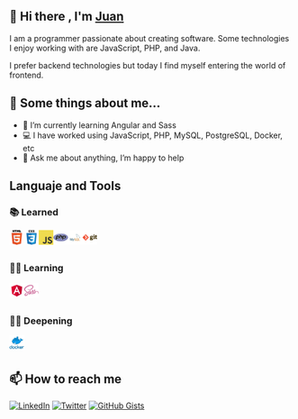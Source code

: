 
## 👋 Hi there , I'm [Juan](https://github.com/JuanGomez31) 

I am a programmer passionate about creating software. Some technologies I enjoy working with are JavaScript, PHP, and Java.

I prefer backend technologies but today I find myself entering the world of frontend.


## 📖 Some things about me...

- 🌱 I’m currently learning Angular and Sass
- 💻 I have worked using JavaScript, PHP, MySQL, PostgreSQL, Docker, etc
- 💬 Ask me about anything, I’m happy to help


## Languaje and Tools

### 📚 Learned


<img align="left" alt="HTML5" width="26px" src="https://raw.githubusercontent.com/github/explore/80688e429a7d4ef2fca1e82350fe8e3517d3494d/topics/html/html.png" />
<img align="left" alt="CSS3" width="26px" src="https://raw.githubusercontent.com/github/explore/80688e429a7d4ef2fca1e82350fe8e3517d3494d/topics/css/css.png" />
<img align="left" alt="JavaScript" width="26px" src="https://raw.githubusercontent.com/github/explore/80688e429a7d4ef2fca1e82350fe8e3517d3494d/topics/javascript/javascript.png" />
<img align="left" alt="PHP" width="26px" src="https://raw.githubusercontent.com/github/explore/80688e429a7d4ef2fca1e82350fe8e3517d3494d/topics/php/php.png" />
<img align="left" alt="MySQL" width="26px" src="https://raw.githubusercontent.com/github/explore/80688e429a7d4ef2fca1e82350fe8e3517d3494d/topics/mysql/mysql.png" />
<img align="left" alt="Git" width="26px" src="https://raw.githubusercontent.com/github/explore/80688e429a7d4ef2fca1e82350fe8e3517d3494d/topics/git/git.png" />
<br />
<br />

### 👨‍🎓 Learning


<img align="left" alt="Angular" width="26px" src="https://raw.githubusercontent.com/github/explore/80688e429a7d4ef2fca1e82350fe8e3517d3494d/topics/angular/angular.png" />
<img align="left" alt="SASS" width="26px" src="https://raw.githubusercontent.com/github/explore/80688e429a7d4ef2fca1e82350fe8e3517d3494d/topics/sass/sass.png" />

<br />
<br />

### 👨‍🎓 Deepening

<img align="left" alt="Docker" width="26px" src="https://raw.githubusercontent.com/github/explore/80688e429a7d4ef2fca1e82350fe8e3517d3494d/topics/docker/docker.png" />


<br />
<br />

## 📫 How to reach me

[![LinkedIn](https://img.shields.io/badge/-Juan%20Antonio%20G%C3%B3mez%20M%C3%A9ndez-0077B5?style=flat&amp;logo=Linkedin&amp;logoColor=white)](https://www.linkedin.com/in/juangomez31/)
[![Twitter](https://img.shields.io/twitter/url?label=@Gomez31Juan&amp;style=social&url=https://twitter.com/Gomez31Juan)](https://twitter.com/gomez31Juan/)
[![GitHub Gists](https://img.shields.io/badge/-GitHub%20Gist-181717?style=flat&amp;logo=GitHub&amp;logoColor=white)](https://gist.github.com/juangomez31)
